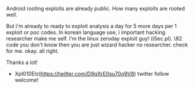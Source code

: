Android rooting exploits are already public.
How many exploits are rooted well.

But i'm already to ready to exploit analysis a day for 5 more days per 1 exploit or poc codes.
In korean language use, i important hacking researcher make me self.
I'm the linux zeroday exploit guy! (iSec.pl).
\82 code you don't know then you are just wizard hacker no researcher. check for me.
okay. all right.

Thanks a lot!

- Xpl010Elz(https://twitter.com/D9qXrE0su70q9V8) twitter follow welcome!
